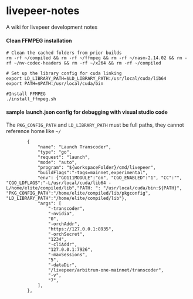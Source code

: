 # livepeer-notes
A wiki for livepeer development notes


#### Clean FFMPEG installation

```
# Clean the cached folders from prior builds 
rm -rf ~/compiled && rm -rf ~/ffmpeg && rm -rf ~/nasm-2.14.02 && rm -rf ~/nv-codec-headers && rm -rf ~/x264 && rm -rf ~/compiled

# Set up the library config for cuda linking
export LD_LIBRARY_PATH=$LD_LIBRARY_PATH:/usr/local/cuda/lib64
export PATH=$PATH:/usr/local/cuda/bin

#Install FFMPEG
./install_ffmpeg.sh
```

#### sample launch.json config for debugging with visual studio code
The `PKG_CONFIG_PATH` and `LD_LIBRARY_PATH` must be full paths, they cannot reference home like `~/`
```
        {
            "name": "Launch Transcoder",
            "type": "go",
            "request": "launch",
            "mode": "auto",
            "program": "${workspaceFolder}/cmd/livepeer",
            "buildFlags":"-tags=mainnet,experimental",
            "env": {"GO111MODULE":"on", "CGO_ENABLED":"1", "CC":"", "CGO_LDFLAGS":"-L/usr/local/cuda/lib64 -L/home/elite/compiled/lib","PATH: ": "/usr/local/cuda/bin:${PATH}", "PKG_CONFIG_PATH":"/home/elite/compiled/lib/pkgconfig", "LD_LIBRARY_PATH":"/home/elite/compiled/lib"},
            "args": [
                "-transcoder",
                "-nvidia",
                "0",
                "-orchAddr",
                "https://127.0.0.1:8935",
                "-orchSecret",
                "1234",
                "-cliAddr",
                "127.0.0.1:7926",
                "-maxSessions",
                "5",
                "-dataDir",
                "/livepeer/arbitrum-one-mainnet/transcoder",
                "-v",
                "7",
            ],
        },
```
